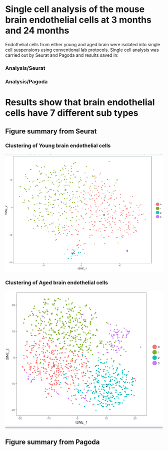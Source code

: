 # Single cell analysis of the mouse brain endothelial cells at 3 months and 24 months

Endothelial cells from either young and aged brain were isolated into single cell suspensions using conventional lab protocols. Single cell analysis was carried out by Seurat and Pagoda and results saved in:

### Analysis/Seurat
### Analysis/Pagoda


# Results show that brain endothelial cells have 7 different sub types
## Figure summary from Seurat
### Clustering of Young brain endothelial cells
![](https://github.com/Emechebe/EndothelialCellTranscriptomeAnalysis/blob/master/SingleCellAnalysis/Brain/Analysis/Seurat/Seurat_Results_Young/ClusterSpecificmarkers/tsneplot.png?raw=true)
### Clustering of Aged brain endothelial cells
![](https://github.com/Emechebe/EndothelialCellTranscriptomeAnalysis/blob/master/SingleCellAnalysis/Brain/Analysis/Seurat/Cluster0_4_Analysis/tsne.png?raw=true)


## Figure summary from Pagoda



